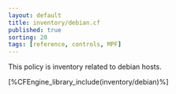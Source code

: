 ```yaml
---
layout: default
title: inventory/debian.cf
published: true
sorting: 20
tags: [reference, controls, MPF]
---
```


This policy is inventory related to debian hosts.

[%CFEngine_library_include(inventory/debian)%]

